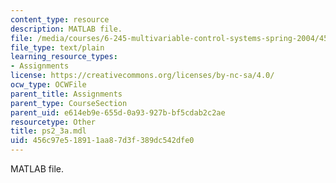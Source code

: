 ```yaml
---
content_type: resource
description: MATLAB file.
file: /media/courses/6-245-multivariable-control-systems-spring-2004/456c97e518911aa87d3f389dc542dfe0_ps2_3a.mdl
file_type: text/plain
learning_resource_types:
- Assignments
license: https://creativecommons.org/licenses/by-nc-sa/4.0/
ocw_type: OCWFile
parent_title: Assignments
parent_type: CourseSection
parent_uid: e614eb9e-655d-0a93-927b-bf5cdab2c2ae
resourcetype: Other
title: ps2_3a.mdl
uid: 456c97e5-1891-1aa8-7d3f-389dc542dfe0
---
```

MATLAB file.
